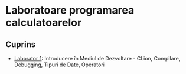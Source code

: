 # Laboratoare programarea calculatoarelor

## Cuprins

- [Laborator 1](./lab1/README.md): Introducere în Mediul de Dezvoltare - CLion, Compilare, Debugging, Tipuri de Date, Operatori

[//]: # (- [Laborator 2]&#40;./lab2/README.md&#41;: Functii matematice, Structuri de Control: if, switch, while, do-while, for)

[//]: # (- [Laborator 3]&#40;./lab3/README.md&#41;: Structuri de Control: if, switch, while, do-while, for)

[//]: # (- [Laborator 4]&#40;./lab4/README.md&#41;: Programare Modulara: Functii)

[//]: # (- [Laborator 5]&#40;./lab5/README.md&#41;: Operatii pe biti, Shiftari, Masca de biti)

[//]: # (- [Laborator 6]&#40;./lab6/README.md&#41;: Siruri de caractere)

[//]: # (- [Laborator 7]&#40;./lab7/README.md&#41;: Vectori si Matrici)

[//]: # (- [Laborator 8]&#40;./lab8/README.md&#41;: Pointeri)

[//]: # (- [Laborator 9]&#40;./lab9/README.md&#41;: STL: vector, pair, set, map, tuple)

[//]: # (- [Laborator 10]&#40;./lab10/README.md&#41;: Sortari: bubble sort, quick sort, merge sort)

[//]: # (- [Laborator 11]&#40;./lab11/README.md&#41;: Fisiere: citire, scriere, operatii pe fisiere)

[//]: # (- [Laborator 12]&#40;./lab12/README.md&#41;: Structuri, Uniuni, Clase)

[//]: # (- [Laborator 13]&#40;./lab13/README.md&#41;: Clase: getteri, setteri, constructori, destructori, supraincarcare operatori, protectie)

[//]: # (- [Laborator 14]&#40;./lab14/README.md&#41;: Recapitulare)
